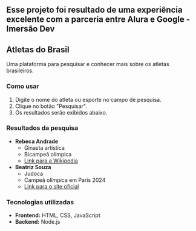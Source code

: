 ## Esse projeto foi resultado de uma experiência excelente com a parceria entre Alura e Google - Imersão Dev

## Atletas do Brasil

Uma plataforma para pesquisar e conhecer mais sobre os atletas brasileiros.

### Como usar
1. Digite o nome do atleta ou esporte no campo de pesquisa.
2. Clique no botão "Pesquisar".
3. Os resultados serão exibidos abaixo.

### Resultados da pesquisa

* **Rebeca Andrade**
    * Ginasta artística
    * Bicampeã olímpica
    * [Link para a Wikipedia](https://pt.wikipedia.org/wiki/Rebeca_Andrade)
* **Beatriz Souza**
    * Judoca
    * Campeã olímpica em Paris 2024
    * [Link para o site oficial](https://www.cbj.com.br/)

### Tecnologias utilizadas
* **Frontend:** HTML, CSS, JavaScript
* **Backend:** Node.js
